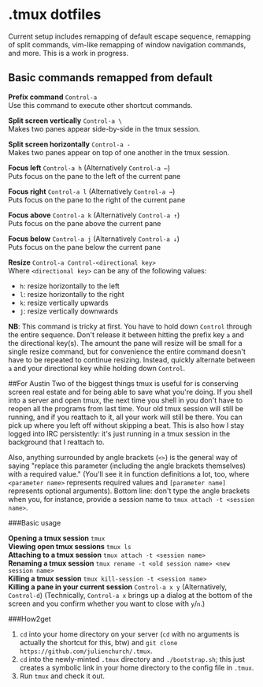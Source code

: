 # .tmux dotfiles

Current setup includes remapping of default escape sequence, remapping of split commands, vim-like remapping of window navigation commands, and more. This is a work in progress.

## Basic commands remapped from default

**Prefix command** `Control-a`  
Use this command to execute other shortcut commands.  

**Split screen vertically** `Control-a \`  
Makes two panes appear side-by-side in the tmux session.  

**Split screen horizontally** `Control-a -`  
Makes two panes appear on top of one another in the tmux session.  

**Focus left** `Control-a h` (Alternatively `Control-a ←`)  
Puts focus on the pane to the left of the current pane  

**Focus right** `Control-a l` (Alternatively `Control-a →`)  
Puts focus on the pane to the right of the current pane  

**Focus above** `Control-a k` (Alternatively `Control-a ↑`)  
Puts focus on the pane above the current pane  

**Focus below** `Control-a j` (Alternatively `Control-a ↓`)  
Puts focus on the pane below the current pane  

**Resize** `Control-a Control-<directional key>`  
Where `<directional key>` can be any of the following values:  
* `h`: resize horizontally to the left  
* `l`: resize horizontally to the right   
* `k`: resize vertically upwards   
* `j`: resize vertically downwards   

**NB**: This command is tricky at first. You have to hold down `Control` through the entire sequence. Don't release it between hitting the prefix key `a` and the directional key(s). The amount the pane will resize will be small for a single resize command, but for convenience the entire command doesn't have to be repeated to continue resizing. Instead, quickly alternate between `a` and your directional key while holding down `Control`.   


##For Austin
Two of the biggest things tmux is useful for is conserving screen real estate and for being able to save what you're doing. If you shell into a server and open tmux, the next time you shell in you don't have to reopen all the programs from last time. Your old tmux session will still be running, and if you reattach to it, all your work will still be there. You can pick up where you left off without skipping a beat. This is also how I stay logged into IRC persistently: it's just running in a tmux session in the background that I reattach to.

Also, anything surrounded by angle brackets (`<>`) is the general way of saying "replace this parameter (including the angle brackets themselves) with a required value." (You'll see it in function definitions a lot, too, where `<parameter name>` represents required values and `[parameter name]` represents optional arguments). Bottom line: don't type the angle brackets when you, for instance, provide a session name to `tmux attach -t <session name>`.

###Basic usage

**Opening a tmux session** `tmux`  
**Viewing open tmux sessions** `tmux ls`  
**Attaching to a tmux session** `tmux attach -t <session name>`  
**Renaming a tmux session** `tmux rename -t <old session name> <new session name>`  
**Killing a tmux session** `tmux kill-session -t <session name>`  
**Killing a pane in your current session** `Control-a x y` (Alternatively, `Control-d`) 
(Technically, `Control-a x` brings up a dialog at the bottom of the screen and you confirm whether you want to close with `y`/`n`.)  

###How2get

1. `cd` into your home directory on your server (`cd` with no arguments is actually the shortcut for this, btw) and `git clone https://github.com/julienchurch/.tmux`. 
2. `cd` into the newly-minted `.tmux` directory and `./bootstrap.sh`; this just creates a symbolic link in your home directory to the config file in `.tmux`. 
3. Run `tmux` and check it out.

